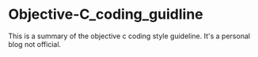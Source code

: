 # Objective-C_coding_guidline
This is a summary of the objective c coding style guideline. It's a personal blog not official.
